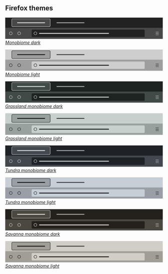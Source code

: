 ## Firefox themes
![Monobiome dark](images/firefox/monobiome-dark.png)
[_Monobiome dark_][4]

![Monobiome light](images/firefox/monobiome-light.png)
[_Monobiome light_][5]

![Grassland monobiome dark](images/firefox/grassland-monobiome-dark.png)
[_Grassland monobiome dark_][6]

![Grassland monobiome light](images/firefox/grassland-monobiome-light.png)
[_Grassland monobiome light_][6]

![Tundra monobiome dark](images/firefox/tundra-monobiome-dark.png)
[_Tundra monobiome dark_][8]

![Tundra monobiome light](images/firefox/tundra-monobiome-light.png)
[_Tundra monobiome light_][9]

![Savanna monobiome dark](images/firefox/savanna-monobiome-dark.png)
[_Savanna monobiome dark_][10]

![Savanna monobiome light](images/firefox/savanna-monobiome-light.png)
[_Savanna monobiome light_][11]

[4]: https://addons.mozilla.org/en-US/firefox/addon/monobiome-dark/ 
[5]: https://addons.mozilla.org/en-US/firefox/addon/monobiome-light/ 
[6]: https://addons.mozilla.org/en-US/firefox/addon/grassland-monobiome-dark/ 
[7]: https://addons.mozilla.org/en-US/firefox/addon/grassland-monobiome-light/ 
[8]: https://addons.mozilla.org/en-US/firefox/addon/tundra-monobiome-dark/ 
[9]: https://addons.mozilla.org/en-US/firefox/addon/tundra-monobiome-light/ 
[10]: https://addons.mozilla.org/en-US/firefox/addon/savanna-monobiome-dark/ 
[11]: https://addons.mozilla.org/en-US/firefox/addon/savanna-monobiome-light/ 
